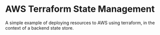 # AWS Terraform State Management

A simple example of deploying resources to AWS using terraform, in the context of a backend state store.
